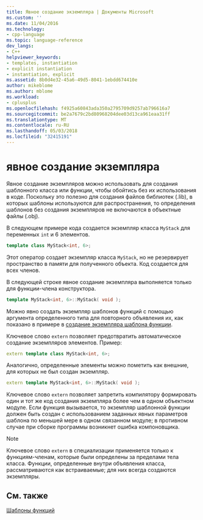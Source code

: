 ```yaml
---
title: Явное создание экземпляра | Документы Microsoft
ms.custom: ''
ms.date: 11/04/2016
ms.technology:
- cpp-language
ms.topic: language-reference
dev_langs:
- C++
helpviewer_keywords:
- templates, instantiation
- explicit instantiation
- instantiation, explicit
ms.assetid: 8b0d4e32-45a6-49d5-8041-1ebdd674410e
author: mikeblome
ms.author: mblome
ms.workload:
- cplusplus
ms.openlocfilehash: f4925a60843ada350a2795709d9257ab796616a7
ms.sourcegitcommit: be2a7679c2bd80968204dee03d13ca961eaa31ff
ms.translationtype: MT
ms.contentlocale: ru-RU
ms.lasthandoff: 05/03/2018
ms.locfileid: "32415191"
---
```

# <a name="explicit-instantiation"></a>явное создание экземпляра
Явное создание экземпляров можно использовать для создания шаблонного класса или функции, чтобы обойтись без их использования в коде. Поскольку это полезно для создания файлов библиотек (.lib), в которых шаблоны используются для распространения, то определения шаблонов без создания экземпляров не включаются в объектные файлы (.obj).  
  
 В следующем примере кода создается экземпляр класса `MyStack` для переменных `int` и 6 элементов.  
  
```cpp  
template class MyStack<int, 6>;  
```  
  
 Этот оператор создает экземпляр класса `MyStack`, но не резервирует пространство в памяти для полученного объекта. Код создается для всех членов.  
  
 В следующей строке явное создание экземпляра выполняется только для функции-члена конструктора.  
  
```cpp  
template MyStack<int, 6>::MyStack( void );  
```  
  
 Можно явно создать экземпляр шаблонов функций с помощью аргумента определенного типа для повторного объявления их, как показано в примере в [создание экземпляра шаблона функции](../cpp/function-template-instantiation.md).  
  
 Ключевое слово `extern` позволяет предотвратить автоматическое создание экземпляров элементов. Пример:  
  
```cpp  
extern template class MyStack<int, 6>;  
```  
  
 Аналогично, определенные элементы можно пометить как внешние, для которых не был создан экземпляр.  
  
```cpp  
extern template MyStack<int, 6>::MyStack( void );  
```  
  
 Ключевое слово `extern` позволяет запретить компилятору формировать один и тот же код создания экземпляра более чем в одном объектном модуле. Если функция вызывается, то экземпляр шаблонной функции должен быть создан с использованием заданных явных параметров шаблона по меньшей мере в одном связанном модуле; в противном случае при сборке программы возникнет ошибка компоновщика.  
  
> [!NOTE]
>  Ключевое слово `extern` в специализации применяется только к функциям-членам, которые были определены за пределами тела класса. Функции, определенные внутри объявления класса, рассматриваются как встраиваемые; для них всегда создаются экземпляры.  
  
## <a name="see-also"></a>См. также  
 [Шаблоны функций](../cpp/function-templates.md)